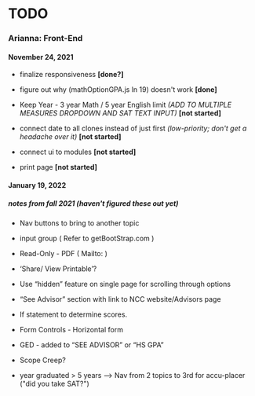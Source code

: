 # TODO

### Arianna: Front-End
#### November 24, 2021

* finalize responsiveness **[done?]**

* figure out why (mathOptionGPA.js ln 19) doesn't work **[done]**

* Keep Year - 3 year Math / 5 year English limit *(ADD TO MULTIPLE MEASURES DROPDOWN AND SAT TEXT INPUT)* **[not started]**

* connect date to all clones instead of just first *(low-priority; don't get a headache over it)* **[not started]**

* connect ui to modules **[not started]**
  
* print page **[not started]**

#### January 19, 2022
##### notes from fall 2021 (haven't figured these out yet)

* Nav buttons to bring to another topic

* input group ( Refer to getBootStrap.com )

* Read-Only - PDF ( Mailto: )

* ‘Share/ View Printable’?

* Use “hidden” feature on single page for scrolling through options

* “See Advisor” section with link to NCC website/Advisors page

* If statement to determine scores.

* Form Controls - Horizontal form

* GED - added to “SEE ADVISOR” or “HS GPA”

* Scope Creep?

* year graduated > 5 years —> Nav from 2 topics to 3rd for accu-placer ("did you take SAT?")
